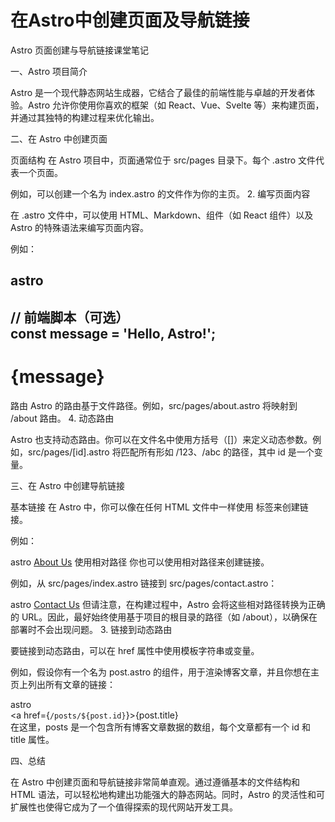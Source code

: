 # 在Astro中创建页面及导航链接
Astro 页面创建与导航链接课堂笔记

一、Astro 项目简介

Astro 是一个现代静态网站生成器，它结合了最佳的前端性能与卓越的开发者体验。Astro 允许你使用你喜欢的框架（如 React、Vue、Svelte 等）来构建页面，并通过其独特的构建过程来优化输出。

二、在 Astro 中创建页面

页面结构
在 Astro 项目中，页面通常位于 src/pages 目录下。每个 .astro 文件代表一个页面。

例如，可以创建一个名为 index.astro 的文件作为你的主页。
2. 编写页面内容

在 .astro 文件中，可以使用 HTML、Markdown、组件（如 React 组件）以及 Astro 的特殊语法来编写页面内容。

例如：

astro
---  
// 前端脚本（可选）  
const message = 'Hello, Astro!';  
---  
  
<html>  
  <head>  
    <title>My Astro Site</title>  
  </head>  
  <body>  
    <h1>{message}</h1>  
    <!-- 这里可以添加其他内容或组件 -->  
  </body>  
</html>
路由
Astro 的路由基于文件路径。例如，src/pages/about.astro 将映射到 /about 路由。
4. 动态路由

Astro 也支持动态路由。你可以在文件名中使用方括号（[]）来定义动态参数。例如，src/pages/[id].astro 将匹配所有形如 /123、/abc 的路径，其中 id 是一个变量。

三、在 Astro 中创建导航链接

基本链接
在 Astro 中，你可以像在任何 HTML 文件中一样使用 <a> 标签来创建链接。

例如：

astro
<a href="/about">About Us</a>
使用相对路径
你也可以使用相对路径来创建链接。

例如，从 src/pages/index.astro 链接到 src/pages/contact.astro：

astro
<a href="../contact">Contact Us</a>
但请注意，在构建过程中，Astro 会将这些相对路径转换为正确的 URL。因此，最好始终使用基于项目的根目录的路径（如 /about），以确保在部署时不会出现问题。
3. 链接到动态路由

要链接到动态路由，可以在 href 属性中使用模板字符串或变量。

例如，假设你有一个名为 post.astro 的组件，用于渲染博客文章，并且你想在主页上列出所有文章的链接：

astro
<each let:post of=posts>  
  <a href={`/posts/${post.id}`}>{post.title}</a>  
</each>
在这里，posts 是一个包含所有博客文章数据的数组，每个文章都有一个 id 和 title 属性。

四、总结

在 Astro 中创建页面和导航链接非常简单直观。通过遵循基本的文件结构和 HTML 语法，可以轻松地构建出功能强大的静态网站。同时，Astro 的灵活性和可扩展性也使得它成为了一个值得探索的现代网站开发工具。